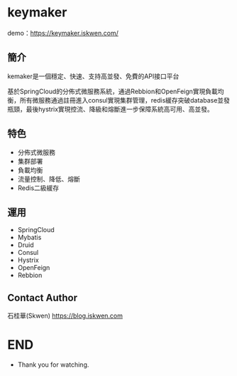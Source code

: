 # keymaker
demo：https://keymaker.iskwen.com/

## 簡介
kemaker是一個穩定、快速、支持高並發、免費的API接口平台

基於SpringCloud的分佈式微服務系統，通過Rebbion和OpenFeign實現負載均衡，所有微服務通過註冊進入consul實現集群管理，redis緩存突破database並發瓶頸，最後hystrix實現控流、降級和熔斷進一步保障系統高可用、高並發。
## 特色
* 分佈式微服務
* 集群部署
* 負載均衡
* 流量控制、降低、熔斷
* Redis二級緩存

## 運用
* SpringCloud
* Mybatis
* Druid
* Consul
* Hystrix
* OpenFeign
* Rebbion

## Contact Author
石桂華(Skwen) https://blog.iskwen.com
# END
* Thank you for watching.